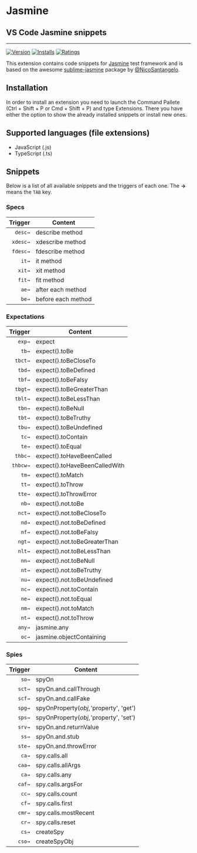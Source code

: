 # Jasmine
## VS Code Jasmine snippets
-------------------

[![Version](https://vsmarketplacebadge.apphb.com/version/xabikos.JasmineSnippets.svg)](https://marketplace.visualstudio.com/items?itemName=xabikos.JasmineSnippets)
[![Installs](https://vsmarketplacebadge.apphb.com/installs/xabikos.JasmineSnippets.svg)](https://marketplace.visualstudio.com/items?itemName=xabikos.JasmineSnippets)
[![Ratings](https://vsmarketplacebadge.apphb.com/rating/xabikos.JasmineSnippets.svg)](https://marketplace.visualstudio.com/items?itemName=xabikos.JasmineSnippets)

This extension contains code snippets for [Jasmine][jasmine] test framework and is based on the awesome [sublime-jasmine][sublime-jusmine] package by [@NicoSantangelo][NicoSantangelo].

## Installation

In order to install an extension you need to launch the Command Pallete (Ctrl + Shift + P or Cmd + Shift + P) and type Extensions.
There you have either the option to show the already installed snippets or install new ones.

## Supported languages (file extensions)
* JavaScript (.js)
* TypeScript (.ts)

## Snippets

Below is a list of all available snippets and the triggers of each one. The **→** means the `TAB` key.

### Specs
| Trigger      | Content |
| -------:     | ------- |
| `desc→`      | describe method |
| `xdesc→`     | xdescribe method |
| `fdesc→`     | fdescribe method |
| `it→`        | it method |
| `xit→`       | xit method |
| `fit→`       | fit method |
| `ae→`        | after each method |
| `be→`        | before each method |

### Expectations
| Trigger  | Content |
| -------: | ------- |
| `exp→` 	 | expect |
| `tb→`    | expect().toBe |
| `tbct→`  | expect().toBeCloseTo |
| `tbd→`   | expect().toBeDefined |
| `tbf→`   | expect().toBeFalsy |
| `tbgt→`  | expect().toBeGreaterThan |
| `tblt→`  | expect().toBeLessThan |
| `tbn→`   | expect().toBeNull |
| `tbt→`   | expect().toBeTruthy |
| `tbu→`   | expect().toBeUndefined |
| `tc→`    | expect().toContain |
| `te→`    | expect().toEqual |
| `thbc→`  | expect().toHaveBeenCalled |
| `thbcw→` | expect().toHaveBeenCalledWith |
| `tm→`    | expect().toMatch |
| `tt→`    | expect().toThrow |
| `tte→`   | expect().toThrowError |
| `nb→`    | expect().not.toBe |
| `nct→`   | expect().not.toBeCloseTo |
| `nd→`    | expect().not.toBeDefined |
| `nf→`    | expect().not.toBeFalsy |
| `ngt→`   | expect().not.toBeGreaterThan |
| `nlt→`   | expect().not.toBeLessThan |
| `nn→`    | expect().not.toBeNull |
| `nt→`    | expect().not.toBeTruthy |
| `nu→`    | expect().not.toBeUndefined |
| `nc→`    | expect().not.toContain |
| `ne→`    | expect().not.toEqual |
| `nm→`    | expect().not.toMatch |
| `nt→`    | expect().not.toThrow |
| `any→`   | jasmine.any |
| `oc→`    | jasmine.objectContaining |

### Spies
| Trigger  | Content |
| -------: | ------- |
|`so→`     | spyOn |
|`sct→`    | spyOn.and.callThrough |
|`scf→`    | spyOn.and.callFake |
|`spg→`     | spyOnProperty($obj,'$property', 'get') |
|`sps→`     | spyOnProperty($obj,'$property', 'set') |
|`srv→`    | spyOn.and.returnValue |
|`ss→`     | spyOn.and.stub |
|`ste→`    | spyOn.and.throwError |
|`ca→`     | spy.calls.all |
|`caa→`    | spy.calls.allArgs |
|`ca→`     | spy.calls.any |
|`caf→`    | spy.calls.argsFor |
|`cc→`     | spy.calls.count |
|`cf→`     | spy.calls.first |
|`cmr→`    | spy.calls.mostRecent |
|`cr→`     | spy.calls.reset |
|`cs→`     | createSpy |
|`cso→`    | createSpyObj |

[jasmine]: http://jasmine.github.io
[sublime-jusmine]: https://github.com/NicoSantangelo/sublime-jasmine
[NicoSantangelo]: https://github.com/NicoSantangelo